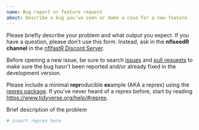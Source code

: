 ```yaml
---
name: Bug report or feature request
about: Describe a bug you've seen or make a case for a new feature
---
```


Please briefly describe your problem and what output you expect. If you have a question, please don't use this form. Instead, ask in the **nflseedR channel** in the [nflfastR Discord Server](https://discord.com/invite/5Er2FBnnQa).

Before opening a new issue, be sure to search [issues](https://github.com/leesharpe/nflseedR/issues) and [pull requests](https://github.com/leesharpe/nflseedR/pulls) to make sure the bug hasn't been reported and/or already fixed in the development version. 

Please include a minimal **repr**oducible **ex**ample (AKA a reprex) using the [reprex package](http://reprex.tidyverse.org/). If you've never heard of a reprex before, start by reading <https://www.tidyverse.org/help/#reprex>.

Brief description of the problem

```r
# insert reprex here
```
